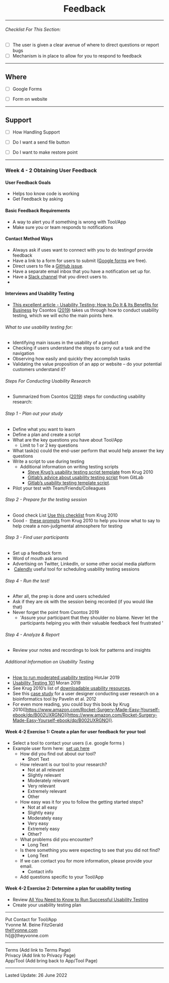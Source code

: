 <h1 align="center">Feedback</h1>

---

###### _Checklist For This Section:_  

- [ ] The user is given a clear avenue of where to direct questions or report bugs
- [ ] Mechanism is in place to allow for you to respond to feedback

---

## Where

- [ ] Google Forms
- [ ] Form on website


---


## Support
- [ ] How Handling Support
- [ ] Do I want a send file button
- [ ] Do I want to make restore point



---

### Week 4 - 2 Obtaining User Feedback
#### User Feedback Goals
- Helps too know code is working
- Get Feedback by asking


#### Basic Feedback Requirements
- A way to alert you if something is wrong with Tool/App
- Make sure you or team responds to notifications

#### Contact Method Ways
- Always ask if uses want to connect with you to do testingof provide feedback
- Have a link to a form for users to submit ([Google forms](https://www.google.com/forms/about/) are free).  
- Direct users to file a [GitHub issue](https://docs.github.com/en/github/managing-your-work-on-github/about-issues).  
- Have a separate email inbox that you have a notification set up for.  
- Have a [Slack channel](https://slack.com/) that you direct users to.
-

#### Interviews and Usability Testing
- [This excellent article - Usability Testing: How to Do It & Its Benefits for Business](https://uxstudioteam.com/ux-blog/usability-testing/) by Csontos ([2019](https://jhudatascience.org/Documentation_and_Usability/no_toc/obtaining-user-feedback.html#ref-Csontos2019)) takes us through how to conduct usability testing, which we will echo the main points here.

###### What to use usability testing for:
- Identifying main issues in the usability of a product
- Checking if users understand the steps to carry out a task and the navigation
- Observing how easily and quickly they accomplish tasks
- Validating the value proposition of an app or website – do your potential customers understand it?

###### Steps For Conducting Usability Research
- Summarized from Csontos ([2019](https://jhudatascience.org/Documentation_and_Usability/no_toc/obtaining-user-feedback.html#ref-Csontos2019)) steps for conducting usability research:

###### Step 1 - Plan out your study
- Define what you want to learn 
- Define a plan and create a script
- What are the key questions you have about Tool/App
	- Limit to 1 or 2 key questions
- What task(s) could the end-user perform that would help answer the key questions
- Write a script to use during testing
	- Additional information on writing testing scripts
		- [Steve Krug’s usability testing script template](http://sensible.com/downloads/test-script-web.pdf) from Krug 2010
		- [Gitlab’s advice about usability testing script](https://about.gitlab.com/handbook/engineering/ux/ux-research-training/writing-usability-testing-script/) from GitLab 
		- [Gitlab’s usability testing template script](https://docs.google.com/document/d/1_5Qu2JR9QE5LE6cK4eq9yJs-nXv2rlWWifcjacaiWdI/edit).
- Pilot your test with Team/Friends/Colleagues

###### Step 2 - Prepare for the testing session
- Good check List [Use this checklist](http://sensible.com/downloads/checklists.pdf) from Krug 2010 
- Good -  [these prompts](https://sensible.com/downloads/things-a-therapist-would-say.pdf) from Krug 2010 to help you know what to say to help create a non-judgmental atmosphere for testing

######  Step 3 - Find user participants
- Set up a feedback form
- Word of mouth ask around
- Advertising on Twitter, LinkedIn, or some other social media platform
-  [Calendly](https://calendly.com/) useful tool for scheduling usability testing sessions

###### Step 4 - Run the test!
- After all, the prep is done and users scheduled
- Ask if they are ok with the session being recorded (if you would like that)
- Never forget the point from Csontos 2019 
	- 'Assure your participant that they shoulder no blame. Never let the participants helping you with their valuable feedback feel frustrated '

###### Step 4 - Analyze & Report
- Review your notes and recordings to look for patterns and insights 

###### Additional Information on Usability Testing
-   [How to run moderated usability testing](https://www.hotjar.com/usability-testing/process-examples/) HotJar 2019 
-   [Usability Testing 101](https://www.nngroup.com/articles/usability-testing-101/) Moran 2019 
-   See Krug 2010’s list of [downloadable usability resources](https://sensible.com/download-files/).
-   See this [case study](https://journals.plos.org/ploscompbiol/article?id=10.1371/journal.pcbi.1002554) for a user designer conducting user research on a bioinformatics tool by Pavelin et al. 2012
-   For even more reading, you could buy this book by Krug 2010([https://www.amazon.com/Rocket-Surgery-Made-Easy-Yourself-ebook/dp/B002UXRGNO](https://www.amazon.com/Rocket-Surgery-Made-Easy-Yourself-ebook/dp/B002UXRGNO)).


#### Week 4-2 Exercise 1: Create a plan for user feedback for your tool
- Select a tool to contact your users (i.e. google forms )
- Example user form here:  [set up here](https://docs.google.com/forms/d/1erbaH2k8cra0A2GB6W9Da0tqJCT41ZPlCmHXpKRcMLk/edit?usp=sharing)
	- How did you find out about our tool?  
		- Short Text
	- How relevant is our tool to your research? 
		- Not at all relevant
		- Slightly relevant
		- Moderately relevant
		- Very relevant
		- Extremely relevant
		- Other
	- How easy was it for you to follow the getting started steps?
		- Not at all easy
		- Slightly easy
		- Moderately easy
		- Very easy
		- Extremely easy
		- Other?
	- What problems did you encounter?
		- Long Text
	- Is there something you were expecting to see that you did not find?
		- Long Text
	- If we can contact you for more information, please provide your email. 
		- Contact info
	- Add questions specific to your Tool/App

#### Week 4-2 Exercise 2: Determine a plan for usability testing
- Review [All You Need to Know to Run Successful Usability Testing](https://uxstudioteam.com/ux-blog/usability-testing/) 
- Create your usability testing plan 


---
Put Contact for Tool/App  
Yvonne M. Beine FitzGerald  
[theYvonne.com](https://theyvonne.com)  
hi[@]theyvonne.com  

---

Terms (Add link to Terms Page)  
Privacy (Add link to Privacy Page)  
App/Tool (Add bring back to App/Tool Page)    

---
Lasted Update: 26 June 2022 
 
